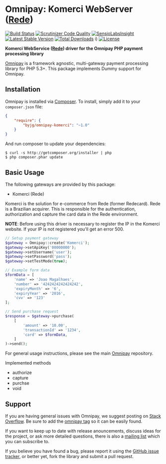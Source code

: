 # Omnipay: Komerci WebServer ([Rede](https://www.userede.com.br))

[![Build Status](https://travis-ci.org/byjg/omnipay-komerci.svg?branch=master)](https://travis-ci.org/byjg/omnipay-komerci)
[![Scrutinizer Code Quality](https://scrutinizer-ci.com/g/byjg/omnipay-komerci/badges/quality-score.png?b=master)](https://scrutinizer-ci.com/g/byjg/omnipay-komerci/?branch=master)
[![SensioLabsInsight](https://insight.sensiolabs.com/projects/5814bf37-e3ac-4232-9c5d-fe304a340e83/mini.png)](https://insight.sensiolabs.com/projects/5814bf37-e3ac-4232-9c5d-fe304a340e83)
[![Latest Stable Version](https://poser.pugx.org/byjg/omnipay-komerci/v/stable)](https://packagist.org/packages/byjg/omnipay-komerci) [![Total Downloads](https://poser.pugx.org/byjg/omnipay-komerci/downloads)](https://packagist.org/packages/byjg/omnipay-komerci) i) [![License](https://poser.pugx.org/byjg/omnipay-komerci/license)](https://packagist.org/packages/byjg/omnipay-komerci)

**Komerci WebService ([Rede](https://www.userede.com.br)) driver for the Omnipay PHP payment processing library**

[Omnipay](https://github.com/thephpleague/omnipay) is a framework agnostic, multi-gateway payment
processing library for PHP 5.3+. This package implements Dummy support for Omnipay.

## Installation

Omnipay is installed via [Composer](http://getcomposer.org/). To install, simply add it
to your `composer.json` file:

```json
{
    "require": {
        "byjg/omnipay-komerci": "~1.0"
    }
}
```

And run composer to update your dependencies:

    $ curl -s http://getcomposer.org/installer | php
    $ php composer.phar update

## Basic Usage

The following gateways are provided by this package:

* Komerci (Rede)

Komerci is the solution for e-commerce from Rede (former Redecard). Rede is a Brazilian acquirer. 
This is responsible for the authentication, authorization and capture the card data in the Rede environment. 

**NOTE**: Before using this driver is necessary to register the IP in the Komerci website. 
If your IP is not registered you'll get an error 500. 

```php
// Setup payment gateway
$gateway = Omnipay::create('Komerci');
$gateway->setApiKey('00000000');
$gateway->setUsername('user');
$gateway->setPassword('pass');
$gateway->setTestMode(true);

// Example form data
$formData = [
    'name' => 'Joao Magalhaes',
    'number' => '4242424242424242',
    'expiryMonth' => '6',
    'expiryYear' => '2016',
    'cvv' => '123'
];

// Send purchase request
$response = $gateway->purchase(
    [
        'amount' => '10.00',
        'transactionId' => '1234',
        'card' => $formData,
    ]
)->send();
```

For general usage instructions, please see the main [Omnipay](https://github.com/thephpleague/omnipay)
repository.

Implemented methods
* authorize
* capture
* purchse
* void

## Support

If you are having general issues with Omnipay, we suggest posting on
[Stack Overflow](http://stackoverflow.com/). Be sure to add the
[omnipay tag](http://stackoverflow.com/questions/tagged/omnipay) so it can be easily found.

If you want to keep up to date with release anouncements, discuss ideas for the project,
or ask more detailed questions, there is also a [mailing list](https://groups.google.com/forum/#!forum/omnipay) which
you can subscribe to.

If you believe you have found a bug, please report it using the [GitHub issue tracker](https://github.com/thephpleague/omnipay-dummy/issues),
or better yet, fork the library and submit a pull request.
